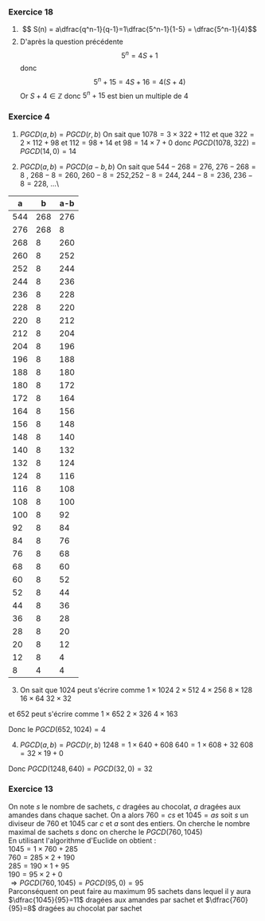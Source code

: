 ### Exercice 18

1. $$ S(n) = a\dfrac{q^n-1}{q-1}=1\dfrac{5^n-1}{1-5} = \dfrac{5^n-1}{4}$$
2. D'après la question précédente $$5^n = 4S +1$$ donc $$5^n +15 = 4S +16 = 4(S+4) $$ Or $S+4 \in \mathbb{Z}$ donc $5^n+15$ est bien un multiple de 4

### Exercice 4

1. $PGCD(a,b)=PGCD(r, b)$
On sait que $1078 = 3\times 322 + 112$ et que $322 = 2\times 112+98$ et $112 = 98 + 14$ et $98 = 14\times 7 +0$ donc $PGCD(1078,322)=PGCD(14, 0)=14$

2. $PGCD(a,b) = PGCD(a-b, b)$
On sait que $544-268 = 276$, $276 - 268 = 8$ , $268 - 8 = 260$, $260-8 = 252$,$252 - 8 = 244$, $244-8=236$, $236-8=228$, ...\ 

| a | b | a-b |
|---|---|---|
| 544 | 268 | 276 |
| 276 | 268 | 8 |
| 268 | 8 | 260 |
| 260 | 8 | 252 |
| 252 | 8 | 244 |
| 244 | 8 | 236 |
| 236 | 8 | 228 |
| 228 | 8 | 220 |
| 220 | 8 | 212 |
| 212 | 8 | 204 |
| 204 | 8 | 196 |
| 196 | 8 | 188 |
| 188 | 8 | 180 |
| 180 | 8 | 172 |
| 172 | 8 | 164 |
| 164 | 8 | 156 |
| 156 | 8 | 148 |
| 148 | 8 | 140 |
| 140 | 8 | 132 |
| 132 | 8 | 124 |
| 124 | 8 | 116 |
| 116 | 8 | 108 |
| 108 | 8 | 100 |
| 100 | 8 | 92 |
| 92 | 8 | 84 |
| 84 | 8 | 76 |
| 76 | 8 | 68 |
| 68 | 8 | 60 |
| 60 | 8 | 52 |
| 52 | 8 | 44 |
| 44 | 8 | 36 |
| 36 | 8 | 28 |
| 28 | 8 | 20 |
| 20 | 8 | 12 |
| 12 | 8 | 4 |
| 8 | 4 | 4 |
3. On sait que 1024 peut s'écrire comme 
$1\times 1024$
$2\times 512$
$4\times 256$
$8\times 128$
$16\times 64$
$32\times 32$

et 652 peut s'écrire comme 
$1\times 652$
$2\times 326$
$4\times 163$

Donc le $PGCD(652,1024)=4$

4. $PGCD(a,b)=PGCD(r,b)$
$1248 = 1\times 640+608$
$640 = 1\times 608 + 32$
$608 = 32\times 19 +0$

Donc $PGCD(1248,640) = PGCD(32,0)= 32$

### Exercice 13

On note $s$ le nombre de sachets, $c$ dragées au chocolat, $a$ dragées aux amandes dans chaque sachet.
On a alors $760 = cs$ et $1045 = as$ soit $s$ un diviseur de 760 et 1045 car $c$ et $a$ sont des entiers.
On cherche le nombre maximal de sachets $s$ donc on cherche le $PGCD(760,1045)$ \
En utilisant l'algorithme d'Euclide on obtient :\
$1045 = 1\times 760 + 285$ \
$760 = 285\times 2 + 190$ \
$285 = 190\times 1 + 95$ \
$190 = 95\times 2 + 0$ \
$\Rightarrow PGCD(760,1045)=PGCD(95,0)=95$\
Parconséquent on peut faire au maximum 95 sachets dans lequel il y aura $\dfrac{1045}{95}=11$ dragées aux amandes par sachet et $\dfrac{760}{95}=8$ dragées au chocolat par sachet
